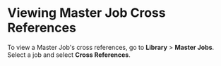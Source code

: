 # Viewing Master Job Cross References

To view a Master Job's cross references, go to **Library** > **Master Jobs**. Select a job and select **Cross References**.
